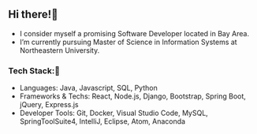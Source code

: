 ## Hi there!🙋
* I consider myself a promising Software Developer located in Bay Area.
* I’m currently pursuing Master of Science in Information Systems at Northeastern University.

### Tech Stack:🧐
* Languages: Java, Javascript, SQL, Python
* Frameworks & Techs: React, Node.js, Django, Bootstrap, Spring Boot, jQuery, Express.js
* Developer Tools: Git, Docker, Visual Studio Code, MySQL, SpringToolSuite4, IntelliJ, Eclipse, Atom, Anaconda
